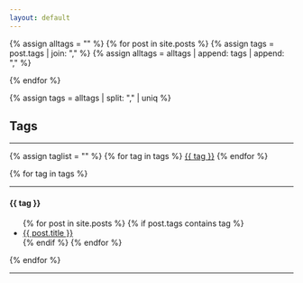 ```yaml
---
layout: default
---
```


{% assign alltags = "" %}
{% for post in site.posts %}
    {% assign tags = post.tags | join: "," %}
    {% assign alltags = alltags | append: tags | append: "," %}

{% endfor %}

{% assign tags = alltags | split: "," | uniq %}

## Tags
---
<p>
{% assign taglist = "" %}
{% for tag in tags %}
    <a href="#{{ tag }}">{{ tag }}</a> 
{% endfor %}
</p>


{% for tag in tags %}

---

#### {{ tag }}
<ul>
    {% for post in site.posts %}
        {% if post.tags contains tag %}
            <li><a href="{{ site.url }}{{ post.url }}">{{ post.title }}</a></li>
        {% endif %}
    {% endfor %}
</ul>
{% endfor %}

---